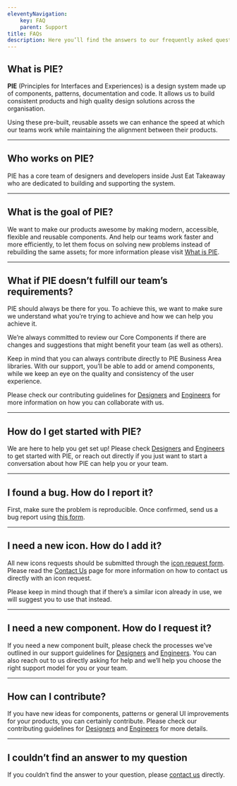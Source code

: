 ```yaml
---
eleventyNavigation:
    key: FAQ
    parent: Support
title: FAQs
description: Here you’ll find the answers to our frequently asked questions, but  feel free to reach out to us if you need additional help.
---
```


## What is PIE?

**PIE** (Principles for Interfaces and Experiences) is a design system made up of components, patterns, documentation and code. It allows us to build consistent products and high quality design solutions across the organisation.

Using these pre-built, reusable assets we can enhance the speed at which our teams work while maintaining the alignment between their products.

---

## Who works on PIE?

PIE has a core team of designers and developers inside Just Eat Takeaway who are dedicated to building and supporting the system.

---

## What is the goal of PIE?

We want to make our products awesome by making modern, accessible, flexible and reusable components. And help our teams work faster and more efficiently, to let them focus on solving new problems instead of rebuilding the same assets; for more information please visit [What is PIE]().

---

## What if PIE doesn’t fulfill our team’s requirements?

PIE should always be there for you. To achieve this, we want to make sure we understand what you’re trying to achieve and how we can help you achieve it.

We’re always committed to review our Core Components if there are changes and suggestions that might benefit your team (as well as others). 

Keep in mind that you can always contribute directly to PIE Business Area libraries. With our support, you’ll be able to add or amend components, while we keep an eye on the quality and consistency of the user experience. 

Please check our contributing guidelines for [Designers]() and [Engineers]() for more information on how you can collaborate with us.

---

## How do I get started with PIE?

We are here to help you get set up! Please check [Designers]() and [Engineers]() to get started with PIE, or reach out directly if you just want to start a conversation about how PIE can help you or your team.

---

## I found a bug. How do I report it?

First, make sure the problem is reproducible. Once confirmed, send us a bug report using [this form]().

---

## I need a new icon. How do I add it?

All new icons requests should be submitted through the [icon request form](https://docs.google.com/forms/d/16x_tEnAZS75vamcGQpOwipjCfz6Nczg2TfI0a_Ixh9U/viewform?pli=1&pli=1&edit_requested=true). Please read the [Contact Us]() page for more information on how to contact us directly with an icon request. 

Please keep in mind though that if there’s a similar icon already in use, we will suggest you to use that instead.

---

## I need a new component. How do I request it?

If you need a new component built, please check the processes we’ve outlined in our support guidelines for [Designers]() and [Engineers](). You can also reach out to us directly asking for help and we’ll help you choose the right support model for you or your team.

---

## How can I contribute?

If you have new ideas for components, patterns or general UI improvements for your products, you can certainly contribute. Please check our contributing guidelines for [Designers]() and [Engineers]() for more details.

---

## I couldn’t find an answer to my question
If you couldn’t find the answer to your question, please [contact us]() directly.